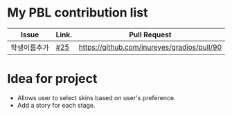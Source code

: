 My PBL contribution list
========================

| Issue                    | Link.   | Pull Request |
|--------------------------|---------|--------------|
|학생이름추가     | [#25](https://github.com/inureyes/gradios/issues/25) | https://github.com/inureyes/gradios/pull/90|

Idea for project
================

 * Allows user to select skins based on user's preference.
 * Add a story for each stage.
